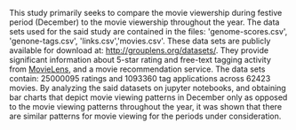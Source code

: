 This study primarily seeks to compare the movie viewership during festive period (December) to the movie viewership throughout the year. 
The data sets used for the said study are contained in the files: 'genome-scores.csv', 'genone-tags.csv', 'links.csv','movies.csv'. 
These data sets are publicly available for download at: <http://grouplens.org/datasets/>. 
They provide significant information about 5-star rating and free-text tagging activity from [MovieLens](http://movielens.org), and a movie recommendation service. 
The data sets contain: 25000095 ratings and 1093360 tag applications across 62423 movies.
By analyzing the said datasets on jupyter notebooks, and obtaining bar charts that depict movie viewing patterns in December only as opposed to the movie viewing patterns throughout the year, 
it was shown that there are similar patterns for movie viewing for the periods under consideration.
